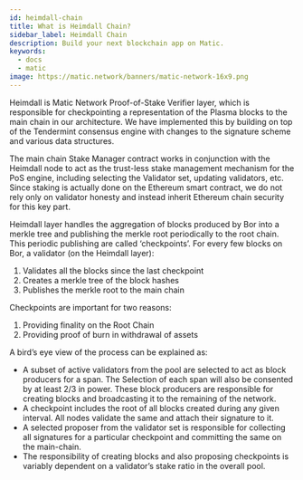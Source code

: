 ```yaml
---
id: heimdall-chain
title: What is Heimdall Chain?
sidebar_label: Heimdall Chain
description: Build your next blockchain app on Matic.
keywords:
  - docs
  - matic
image: https://matic.network/banners/matic-network-16x9.png 
---
```

Heimdall is Matic Network Proof-of-Stake Verifier layer, which is responsible for checkpointing a representation of the Plasma blocks to the main chain in our architecture. We have implemented this by building on top of the Tendermint consensus engine with changes to the signature scheme and various data structures.

The main chain Stake Manager contract works in conjunction with the Heimdall node to act as the trust-less stake management mechanism for the PoS engine, including selecting the Validator set, updating validators, etc. Since staking is actually done on the Ethereum smart contract, we do not rely only on validator honesty and instead inherit Ethereum chain security for this key part.

Heimdall layer handles the aggregation of blocks produced by Bor into a merkle tree and publishing the merkle root periodically to the root chain. This periodic publishing are called ‘checkpoints’. For every few blocks on Bor, a validator (on the Heimdall layer): 

1. Validates all the blocks since the last checkpoint
2. Creates a merkle tree of the block hashes
3. Publishes the merkle root to the main chain

Checkpoints are important for two reasons: 

1. Providing finality on the Root Chain
2. Providing proof of burn in withdrawal of assets

A bird’s eye view of the process can be explained as: 

- A subset of active validators from the pool are selected to act as block producers for a span. The Selection of each span will also be consented by at least 2/3 in power. These block producers are responsible for creating blocks and broadcasting it to the remaining of the network.
- A checkpoint includes the root of all blocks created during any given interval. All nodes validate the same and attach their signature to it.
- A selected proposer from the validator set is responsible for collecting all signatures for a particular checkpoint and committing the same on the main-chain.
- The responsibility of creating blocks and also proposing checkpoints is variably dependent on a validator’s stake ratio in the overall pool.